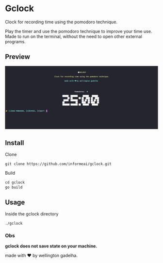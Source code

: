 # Gclock
Clock for recording time using the pomodoro technique.

Play the timer and use the pomodoro technique to improve your time use.
Made to run on the terminal, without the need to open other external programs.

## Preview
![gclock](./gclock.png)

## Install
Clone
```
git clone https://github.com/informeai/gclock.git
```
Build
```
cd gclock
go build
```
## Usage
Inside the gclock directory
```
./gclock
```
### Obs
**gclock does not save state on your machine.**

made with :heart: by wellington gadelha.
